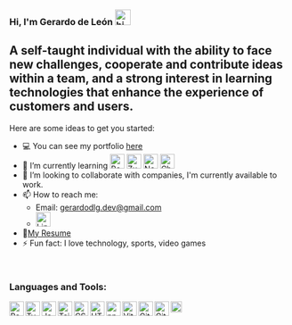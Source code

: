 ### Hi, I'm Gerardo de León <img src="https://user-images.githubusercontent.com/1303154/88677602-1635ba80-d120-11ea-84d8-d263ba5fc3c0.gif" width="28px" alt="hi">

## A self-taught individual with the ability to face new challenges, cooperate and contribute ideas within a team, and a strong interest in learning technologies that enhance the experience of customers and users.

Here are some ideas to get you started:

- 💻 You can see my portfolio [here](https://gerardodlg-portfolio.vercel.app/)
- 🌱 I’m currently learning  <img alt="React Query" width="26px" src="https://github.com/user-attachments/assets/d103bb4d-61ad-4b05-a6d2-4ed064f183b9" /> <img alt="Zustand" width="26px" src="https://github.com/user-attachments/assets/4fc96cb5-8764-47bd-abb3-e118d00616cc" /> <img alt="Next.js" width="26px" src="https://github.com/user-attachments/assets/0cd4da52-aa31-4847-8c52-bf029d89b8c2" /> <img alt="Chakra UI" width="26px" src="https://github.com/user-attachments/assets/89bfd6a2-5191-46a0-bcab-2b92b23b097c" />
- 💼 I’m looking to collaborate with companies, I'm currently available to work.
- 📫 How to reach me:
  * Email: gerardodlg.dev@gmail.com
  * [<img alt="Linkedin" width="26px" src="https://github.com/user-attachments/assets/e0ec537e-616f-4c82-85e8-f683841c80c7" />](https://www.linkedin.com/in/gerardo-de-le%C3%B3n-garc%C3%ADa/)
- 📎[My Resume](https://drive.google.com/file/d/1_bG7orS8wa9bA4YE0IwPQyCfGiT8t2zy/view?usp=sharing)
- ⚡ Fun fact: I love technology, sports, video games

<br />

### Languages ​​and Tools:

<img align='left' alt="React" width="26px" src="https://github.com/user-attachments/assets/1251b0c8-8b84-46b9-8f28-b53a2db34761" />
<img align='left' alt="TypeScript" width="26px" src="https://github.com/user-attachments/assets/42e19179-5d7f-4f5a-b097-49da01d90bcd" />
<img align='left' alt="JavaScript" width="26px" src="https://github.com/user-attachments/assets/c45cb401-1545-43f3-ba3a-9d495e8e4b01" />
<img align='left' alt="Tailwind CSS" width="26px" src="https://github.com/user-attachments/assets/2c48b7b6-f7cd-497e-8220-a106bd445ade" />
<img align='left' alt="CSS3" width="26px" src="https://github.com/user-attachments/assets/e0012f0c-b59e-4804-8d65-95f521fced6f" />
<img align='left' alt="HTML5" width="26px" src="https://github.com/user-attachments/assets/9297c175-254b-4164-9549-5329518f4180" />
<img align='left' alt="npm" width="26px" src="https://github.com/user-attachments/assets/e000155b-5499-4bd6-aa84-06500d58d07b" />
<img align='left' alt="Vite.js" width="26px" src="https://github.com/user-attachments/assets/58a985b6-c222-4045-9285-6c59eebbecc1" />
<img align='left' alt="Git" width="26px" src="https://github.com/user-attachments/assets/46d29ef8-2ac2-4072-b5b6-f0a4e2cadea4" />
<img align='left' alt="Github" width="26px" src="https://github.com/user-attachments/assets/f07ab2a5-7867-41de-a0c2-f2fb7d570a49" />
<img align='left' alt="Figma" width="20px" src="https://github.com/user-attachments/assets/6427022b-5dc7-45f6-a124-43e9f70b54cb" />


<br />
<br />




